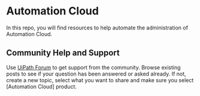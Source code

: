 # Automation Cloud
In this repo, you will find resources to help automate the administration of Automation Cloud.

## Community Help and Support
Use [UiPath Forum](https://forum.uipath.com/) to get support from the community. Browse existing posts to see if your question has been answered or asked already. If not, create a new topic, select what you want to share and make sure you select [Automation Cloud] product.
